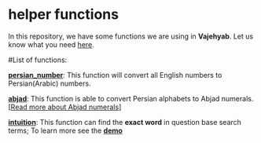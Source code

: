 # helper functions
In this repository, we have some functions we are using in **Vajehyab**. Let us know what you need [here](https://github.com/vajeyyab/combination/issues).

#List of functions:

[**persian_number**](https://github.com/Vajehyab/helper-functions/blob/master/persian_numbers.php): This function will convert all English numbers to Persian(Arabic) numbers.

[**abjad**](https://github.com/Vajehyab/helper-functions/blob/master/abjad.php): This function is able to convert Persian alphabets to Abjad numerals. [[Read more about Abjad numerals](http://www.islamquest.net/en/archive/question/en21391)]

[**intuition**](https://github.com/Vajehyab/helper-functions/blob/master/intuition.php): This function can find the **exact word** in question base search terms; To learn more see the [**demo**](http://balit.ir/repo/intuition.php)
